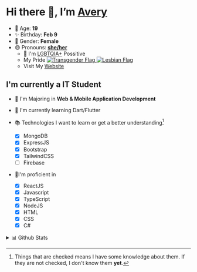 # Hi there 👋, I’m [Avery][website]

- 🌸 Age: **19**
- ✨ Birthday: **Feb 9**
- 🎨 Gender: **Female**
- 😄 Pronouns: **[she/her][pronounspage]**
  - 🌈 I'm [LGBTQIA+][lgbt-foundation] Possitive
  - <div class="Flags">
      <span>My Pride</span>
      <a href="https://en.pronouns.page/dictionary/terminology#transgender">
        <img src="https://pronouns.page/flags/Transgender.png" alt="Transgender Flag" height="15px"/>
      </a>
      <a href="https://en.pronouns.page/dictionary/terminology#lesbian">
      <img src="https://pronouns.page/flags/Lesbian.png" alt="Lesbian Flag" height="15px"/>
      </a>
    </div>
  - Visit My [Website][website]

## I'm currently a IT Student

- 📌 I'm Majoring in **Web & Mobile Application Development**
- 🌱 I'm currently learning Dart/Flutter
- 📚 Technologies I want to learn or get a better understanding[^1]

  - [x] MongoDB
  - [x] ExpressJS
  - [x] Bootstrap
  - [x] TailwindCSS
  - [ ] Firebase

- 🎉I'm proficient in

  - [x] ReactJS
  - [x] Javascript
  - [x] TypeScript
  - [x] NodeJS
  - [x] HTML
  - [x] CSS
  - [x] C#

<details>
  <summary>
    📊 Github Stats
  </summary>

<!--START_SECTION:waka-->
![Code Time](http://img.shields.io/badge/Code%20Time-457%20hrs%2047%20mins-blue)

![Profile Views](http://img.shields.io/badge/Profile%20Views-0-blue)

**🐱 My GitHub Data** 

> 🏆 531 Contributions in the Year 2022
 > 
> 📦 56.8 kB Used in GitHub's Storage 
 > 
> 💼 Opted to Hire
 > 
> 📜 26 Public Repositories 
 > 
> 🔑 24 Private Repositories  
 > 
**I'm a Night 🦉** 

```text
🌞 Morning    37 commits     ██░░░░░░░░░░░░░░░░░░░░░░░   10.69% 
🌆 Daytime    129 commits    █████████░░░░░░░░░░░░░░░░   37.28% 
🌃 Evening    144 commits    ██████████░░░░░░░░░░░░░░░   41.62% 
🌙 Night      36 commits     ██░░░░░░░░░░░░░░░░░░░░░░░   10.4%

```
📅 **I'm Most Productive on Thursday** 

```text
Monday       65 commits     ████░░░░░░░░░░░░░░░░░░░░░   18.79% 
Tuesday      34 commits     ██░░░░░░░░░░░░░░░░░░░░░░░   9.83% 
Wednesday    41 commits     ███░░░░░░░░░░░░░░░░░░░░░░   11.85% 
Thursday     73 commits     █████░░░░░░░░░░░░░░░░░░░░   21.1% 
Friday       42 commits     ███░░░░░░░░░░░░░░░░░░░░░░   12.14% 
Saturday     41 commits     ███░░░░░░░░░░░░░░░░░░░░░░   11.85% 
Sunday       50 commits     ███░░░░░░░░░░░░░░░░░░░░░░   14.45%

```


📊 **This Week I Spent My Time On** 

```text
⌚︎ Time Zone: America/Halifax

💬 Programming Languages: 
JavaScript               14 hrs 22 mins      ████████████░░░░░░░░░░░░░   50.02% 
TypeScript               3 hrs 30 mins       ███░░░░░░░░░░░░░░░░░░░░░░   12.21% 
SCSS                     3 hrs 30 mins       ███░░░░░░░░░░░░░░░░░░░░░░   12.19% 
Java                     2 hrs 26 mins       ██░░░░░░░░░░░░░░░░░░░░░░░   8.49% 
Other                    1 hr 41 mins        █░░░░░░░░░░░░░░░░░░░░░░░░   5.89%

🔥 Editors: 
VS Code                  22 hrs 56 mins      ████████████████████░░░░░   79.8% 
Visual Studio            3 hrs 17 mins       ██░░░░░░░░░░░░░░░░░░░░░░░   11.42% 
IntelliJ                 2 hrs 31 mins       ██░░░░░░░░░░░░░░░░░░░░░░░   8.78%

🐱‍💻 Projects: 
avarose.dev              11 hrs 24 mins      ██████████░░░░░░░░░░░░░░░   39.69% 
gitmoji-clone            5 hrs 8 mins        ████░░░░░░░░░░░░░░░░░░░░░   17.88% 
MVCPetsPartOne           3 hrs 17 mins       ██░░░░░░░░░░░░░░░░░░░░░░░   11.42% 
1-advjs-assignment-1-Aver2 hrs 19 mins       ██░░░░░░░░░░░░░░░░░░░░░░░   8.11% 
Test                     2 hrs 3 mins        █░░░░░░░░░░░░░░░░░░░░░░░░   7.16%

💻 Operating System: 
Windows                  28 hrs 45 mins      █████████████████████████   100.0%

```

**I Mostly Code in JavaScript** 

```text
JavaScript               21 repos            ███████████░░░░░░░░░░░░░░   43.75% 
TypeScript               7 repos             ███░░░░░░░░░░░░░░░░░░░░░░   14.58% 
C#                       6 repos             ███░░░░░░░░░░░░░░░░░░░░░░   12.5% 
HTML                     3 repos             █░░░░░░░░░░░░░░░░░░░░░░░░   6.25% 
Shell                    3 repos             █░░░░░░░░░░░░░░░░░░░░░░░░   6.25%

```


**Timeline**

![Chart not found](https://raw.githubusercontent.com/Avery-Rose/Avery-Rose/main/charts/bar_graph.png) 


 Last Updated on 29/09/2022 18:57:19 UTC
<!--END_SECTION:waka-->

</details>



[^1]:
    Things that are checked means I have some knowledge about them.
    If they are not checked, I don't know them **yet**.

[//]: <> (Links)

[wakatime-profile]: https://wakatime.com/@Averyyyyyyyy
[pronouns-definitions]: https://en.pronouns.page/she/her
[pronounspage]: https://pronouns.page/@cattgirlava
[lgbt-foundation]: https://lgbt.foundation/
[website]: https://avarose.dev/
[alexandres-badge-repo]: https://github.com/alexandresanlim/Badges4-README.md-Profile
